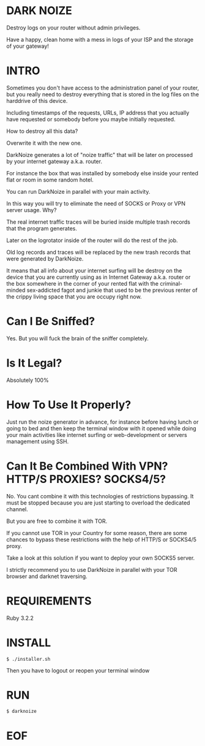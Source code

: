 # DARK NOIZE

Destroy logs on your router without admin privileges. 

Have a happy, clean home with a mess in logs of your ISP and the storage of your gateway!

# INTRO

Sometimes you don't have access to the administration panel of your router, but you really need to
destroy everything that is stored in the log files on the harddrive of this device. 

Including timestamps of the requests, URLs, IP address that you actually have requested or somebody before you maybe initially requested.

How to destroy all this data?

Overwrite it with the new one.

DarkNoize generates a lot of "noize traffic" that will be later on processed by your internet gateway a.k.a. router.

For instance the box that was installed by somebody else inside your rented flat or room in some random hotel.

You can run DarkNoize in parallel with your main activity. 

In this way you will try to eliminate the need of SOCKS or Proxy or VPN server usage. Why?

The real internet traffic traces will be buried inside multiple trash records that the program generates.

Later on the logrotator inside of the router will do the rest of the job.

Old log records and traces will be replaced by the new trash records that were generated by DarkNoize. 

It means that all info about your internet surfing will be destroy on the device that you are currently using as in
Internet Gateway a.k.a. router or the box somewhere in the corner of your rented flat with the criminal-minded sex-addicted fagot and junkie that used to be the previous renter of the crippy living space that you are occupy right now.

# Can I Be Sniffed?

Yes. But you will fuck the brain of the sniffer completely. 

# Is It Legal?

Absolutely 100%

# How To Use It Properly?

Just run the noize generator in advance, for instance before having lunch or going to bed and then keep the terminal window with it opened while doing your main activities like internet surfing or web-development or servers management using SSH.

# Can It Be Combined With VPN? HTTP/S PROXIES? SOCKS4/5?

No. You cant combine it with this technologies of restrictions bypassing. It must be stopped because you are just starting to overload the dedicated channel.

But you are free to combine it with TOR.

If you cannot use TOR in your Country for some reason, there are some chances to bypass these restrictions with the help of HTTP/S or SOCKS4/5 proxy.

Take a look at this solution if you want to deploy your own SOCKS5 server.

I strictly recommend you to use DarkNoize in parallel with your TOR browser and darknet traversing.

# REQUIREMENTS

Ruby 3.2.2

# INSTALL

```
$ ./installer.sh
```

Then you have to logout or reopen your terminal window

# RUN

```
$ darknoize
```

# EOF


